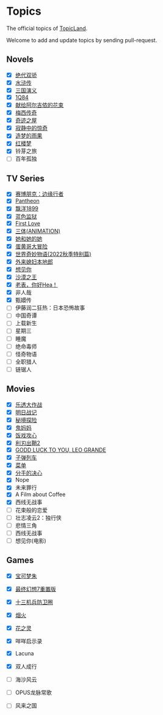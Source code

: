 # Topics

The official topics of [TopicLand](https://github.com/topicland/TopicLand).

Welcome to add and update topics by sending pull-request.

## Novels

- [x] [绝代双骄](https://topic-land.com/#/topics/%E7%BB%9D%E4%BB%A3%E5%8F%8C%E9%AA%84)
- [x] [水浒传](https://topic-land.com/#/topics/%E6%B0%B4%E6%B5%92%E4%BC%A0)
- [x] [三国演义](https://topic-land.com/#/topics/%E4%B8%89%E5%9B%BD%E6%BC%94%E4%B9%89)
- [x] [1Q84](https://topic-land.com/#/topics/1Q84)
- [x] [献给阿尔吉侬的花束](https://topic-land.com/#/topics/%E7%8C%AE%E7%BB%99%E9%98%BF%E5%B0%94%E5%90%89%E4%BE%AC%E7%9A%84%E8%8A%B1%E6%9D%9F)
- [x] [梅西传奇](https://topic-land.com/#/topics/%E6%A2%85%E8%A5%BF%E4%BC%A0%E5%A5%87)
- [x] [奇迹之屋](https://topic-land.com/#/topics/%E5%A5%87%E8%BF%B9%E4%B9%8B%E5%B1%8B)
- [x] [寂静中的惊奇](https://topic-land.com/#/topics/%E5%AF%82%E9%9D%99%E4%B8%AD%E7%9A%84%E6%83%8A%E5%A5%87)
- [x] [造梦的雨果](https://topic-land.com/#/topics/%E9%80%A0%E6%A2%A6%E7%9A%84%E9%9B%A8%E6%9E%9C)
- [x] [红楼梦](https://topic-land.com/#/topics/%E7%BA%A2%E6%A5%BC%E6%A2%A6)
- [x] 铃芽之旅
- [ ] 百年孤独

## TV Series

- [x] [赛博朋克：边缘行者](http://39.108.136.237/#/topics/%E8%B5%9B%E5%8D%9A%E6%9C%8B%E5%85%8B%EF%BC%9A%E8%BE%B9%E7%BC%98%E8%A1%8C%E8%80%85)
- [x] [Pantheon](https://topic-land.com/#/topics/Pantheon(TV%20series))
- [x] [飘洋1899](https://topic-land.com/#/topics/%E9%A3%98%E6%B4%8B1899)
- [x] [蓝色监狱](https://topic-land.com/#/topics/%E8%93%9D%E8%89%B2%E7%9B%91%E7%8B%B1)
- [x] [First Love](https://topic-land.com/#/topics/First%20Love(TV%20series))
- [x] [三体(ANIMATION)](https://topic-land.com/#/topics/%E4%B8%89%E4%BD%93(ANIMATION))
- [x] [她和她的她](https://topic-land.com/#/topics/%E5%A5%B9%E5%92%8C%E5%A5%B9%E7%9A%84%E5%A5%B9)
- [x] [蛋黄哥大冒险](https://topic-land.com/#/topics/%E8%9B%8B%E9%BB%84%E5%93%A5%E5%A4%A7%E5%86%92%E9%99%A9)
- [x] [世界奇妙物语(2022秋季特别篇)](https://topic-land.com/#/topics/%E4%B8%96%E7%95%8C%E5%A5%87%E5%A6%99%E7%89%A9%E8%AF%AD(2022%E7%A7%8B%E5%AD%A3%E7%89%B9%E5%88%AB%E7%AF%87))
- [x] [外来媳妇本地郎](https://topic-land.com/#/topics/%E5%A4%96%E6%9D%A5%E5%AA%B3%E5%A6%87%E6%9C%AC%E5%9C%B0%E9%83%8E)
- [x] [想见你](https://topic-land.com/#/topics/%E6%83%B3%E8%A7%81%E4%BD%A0)
- [x] [沙漠之王](https://topic-land.com/#/topics/%E6%B2%99%E6%BC%A0%E4%B9%8B%E7%8E%8B)
- [x] [老表，你好Hea！](https://topic-land.com/#/topics/%E8%80%81%E8%A1%A8%EF%BC%8C%E4%BD%A0%E5%A5%BDHea%EF%BC%81)
- [x] 非人哉
- [x] 甄嬛传
- [ ] 伊藤润二狂热：日本恐怖故事
- [ ] 中国奇谭
- [ ] 上载新生
- [ ] 星期三
- [ ] 睡魔
- [ ] 绝命毒师
- [ ] 怪奇物语
- [ ] 全职猎人
- [ ] 链锯人

## Movies

- [x] [乐透大作战](https://topic-land.com/#/topics/%E4%B9%90%E9%80%8F%E5%A4%A7%E4%BD%9C%E6%88%98)
- [x] [明日战记](https://topic-land.com/#/topics/%E6%98%8E%E6%97%A5%E6%88%98%E8%AE%B0)
- [x] [秘境探险](https://topic-land.com/#/topics/%E7%A7%98%E5%A2%83%E6%8E%A2%E9%99%A9)
- [x] [鬼妈妈](https://topic-land.com/#/topics/%E9%AC%BC%E5%A6%88%E5%A6%88)
- [x] [饭戏攻心](https://topic-land.com/#/topics/%E9%A5%AD%E6%88%8F%E6%94%BB%E5%BF%83)
- [x] [利刃出鞘2](https://topic-land.com/#/topics/%E5%88%A9%E5%88%83%E5%87%BA%E9%9E%982)
- [x] [GODD LUCK TO YOU, LEO GRANDE](https://topic-land.com/#/topics/GODD%20LUCK%20TO%20YOU,%20LEO%20GRANDE)
- [x] [子弹列车](https://topic-land.com/#/topics/%E5%AD%90%E5%BC%B9%E5%88%97%E8%BD%A6)
- [x] [菜单](https://topic-land.com/#/topics/%E8%8F%9C%E5%8D%95)
- [x] [分手的决心](https://topic-land.com/#/topics/%E5%88%86%E6%89%8B%E7%9A%84%E5%86%B3%E5%BF%83)
- [x] Nope
- [x] 未来罪行
- [x] A Film about Coffee
- [x] 西线无战事
- [ ] 花束般的恋爱
- [ ] 壮志凌云2：独行侠
- [ ] 悲情三角
- [ ] 西线无战事
- [ ] 想见你(电影)

## Games

- [x] [宝可梦朱](https://topic-land.com/#/topics/%E5%AE%9D%E5%8F%AF%E6%A2%A6%E6%9C%B1)
- [x] [最终幻想7重置版](https://topic-land.com/#/topics/%E6%9C%80%E7%BB%88%E5%B9%BB%E6%83%B37%E9%87%8D%E7%BD%AE%E7%89%88)
- [x] [十三机兵防卫圈](https://topic-land.com/#/topics/%E5%8D%81%E4%B8%89%E6%9C%BA%E5%85%B5%E9%98%B2%E5%8D%AB%E5%9C%88)
- [x] [烟火](https://topic-land.com/#/topics/%E7%83%9F%E7%81%AB)
- [x] [花之灵](https://topic-land.com/#/topics/%E8%8A%B1%E4%B9%8B%E7%81%B5)
- [x] 咩咩启示录
- [x] Lacuna
- [x] 双人成行
- [ ] 海沙风云
- [ ] OPUS龙脉常歌
- [ ] 风来之国

